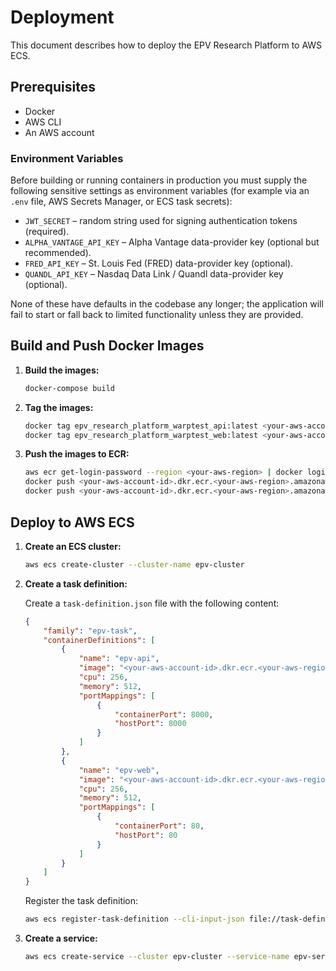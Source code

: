 # Deployment

This document describes how to deploy the EPV Research Platform to AWS ECS.

## Prerequisites

- Docker
- AWS CLI
- An AWS account

### Environment Variables

Before building or running containers in production you must supply the following sensitive settings as environment variables (for example via an `.env` file, AWS Secrets Manager, or ECS task secrets):

* `JWT_SECRET` – random string used for signing authentication tokens (required).
* `ALPHA_VANTAGE_API_KEY` – Alpha Vantage data-provider key (optional but recommended).
* `FRED_API_KEY` – St. Louis Fed (FRED) data-provider key (optional).
* `QUANDL_API_KEY` – Nasdaq Data Link / Quandl data-provider key (optional).

None of these have defaults in the codebase any longer; the application will fail to start or fall back to limited functionality unless they are provided.

## Build and Push Docker Images

1.  **Build the images:**

    ```bash
    docker-compose build
    ```

2.  **Tag the images:**

    ```bash
    docker tag epv_research_platform_warptest_api:latest <your-aws-account-id>.dkr.ecr.<your-aws-region>.amazonaws.com/epv-api:latest
    docker tag epv_research_platform_warptest_web:latest <your-aws-account-id>.dkr.ecr.<your-aws-region>.amazonaws.com/epv-web:latest
    ```

3.  **Push the images to ECR:**

    ```bash
    aws ecr get-login-password --region <your-aws-region> | docker login --username AWS --password-stdin <your-aws-account-id>.dkr.ecr.<your-aws-region>.amazonaws.com
    docker push <your-aws-account-id>.dkr.ecr.<your-aws-region>.amazonaws.com/epv-api:latest
    docker push <your-aws-account-id>.dkr.ecr.<your-aws-region>.amazonaws.com/epv-web:latest
    ```

## Deploy to AWS ECS

1.  **Create an ECS cluster:**

    ```bash
    aws ecs create-cluster --cluster-name epv-cluster
    ```

2.  **Create a task definition:**

    Create a `task-definition.json` file with the following content:

    ```json
    {
        "family": "epv-task",
        "containerDefinitions": [
            {
                "name": "epv-api",
                "image": "<your-aws-account-id>.dkr.ecr.<your-aws-region>.amazonaws.com/epv-api:latest",
                "cpu": 256,
                "memory": 512,
                "portMappings": [
                    {
                        "containerPort": 8000,
                        "hostPort": 8000
                    }
                ]
            },
            {
                "name": "epv-web",
                "image": "<your-aws-account-id>.dkr.ecr.<your-aws-region>.amazonaws.com/epv-web:latest",
                "cpu": 256,
                "memory": 512,
                "portMappings": [
                    {
                        "containerPort": 80,
                        "hostPort": 80
                    }
                ]
            }
        ]
    }
    ```

    Register the task definition:

    ```bash
    aws ecs register-task-definition --cli-input-json file://task-definition.json
    ```

3.  **Create a service:**

    ```bash
    aws ecs create-service --cluster epv-cluster --service-name epv-service --task-definition epv-task --desired-count 1
    ```

